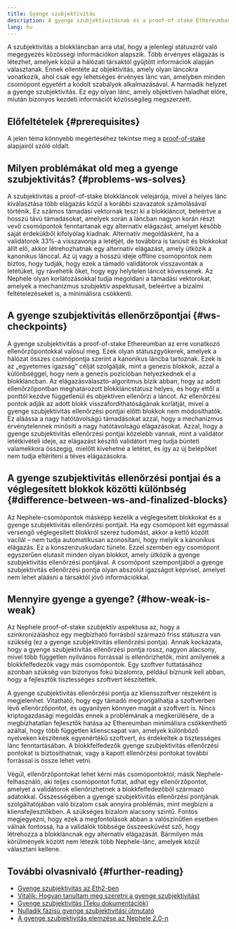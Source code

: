 ```yaml
---
title: Gyenge szubjektivitás
description: A gyenge szubjektivitásnak és a proof-of-stake Ethereumban elfoglalt szerepének bemutatása.
lang: hu
---
```


A szubjektivitás a blokkláncban arra utal, hogy a jelenlegi státuszról való megegyezés közösségi információkon alapszik. Több érvényes elágazás is létezhet, amelyek közül a hálózati társaktól gyűjtött információk alapján választanak. Ennek ellentéte az objektivitás, amely olyan láncokra vonatkozik, ahol csak egy lehetséges érvényes lánc van, amelyben minden csomópont egyetért a kódolt szabályok alkalmazásával. A harmadik helyzet a gyenge szubjektivitás. Ez egy olyan lánc, amely objektíven haladhat előre, miután bizonyos kezdeti információt közösségileg megszerzett.

## Előfeltételek {#prerequisites}

A jelen téma könnyebb megértéséhez tekintse meg a [proof-of-stake](/developers/docs/consensus-mechanisms/pos/) alapjairól szóló oldalt.

## Milyen problémákat old meg a gyenge szubjektivitás? {#problems-ws-solves}

A szubjektivitás a proof-of-stake blokkláncok velejárója, mivel a helyes lánc kiválasztása több elágazás közül a korábbi szavazatok számolásával történik. Ez számos támadási vektornak teszi ki a blokkláncot, beleértve a hosszú távú támadásokat, amelyek során a láncban nagyon korán részt vevő csomópontok fenntartanak egy alternatív elágazást, amelyet később saját érdekükből kifolyólag kiadnak. Alternatív megoldásként, ha a validátorok 33%-a visszavonja a letétjét, de továbbra is tanúsít és blokkokat állít elő, akkor létrehozhatnak egy alternatív elágazást, amely ütközik a kanonikus lánccal. Az új vagy a hosszú ideje offline csomópontok nem biztos, hogy tudják, hogy ezek a támadó validátorok visszavonták a letétüket, így rávehetik őket, hogy egy helytelen láncot kövessenek. Az Nephele olyan korlátozásokkal tudja megoldani a támadási vektorokat, amelyek a mechanizmus szubjektív aspektusait, beleértve a bizalmi feltételezéseket is, a minimálisra csökkenti.

## A gyenge szubjektivitás ellenőrzőpontjai {#ws-checkpoints}

A gyenge szubjektivitás a proof-of-stake Ethereumban az erre vonatkozó ellenőrzőpontokkal valósul meg. Ezek olyan státuszgyökerek, amelyek a hálózat összes csomópontja szerint a kanonikus láncba tartoznak. Ezek is az „egyetemes igazság” célját szolgálják, mint a genezis blokkok, azzal a különbséggel, hogy nem a genezis pozícióban helyezkednek el a blokkláncban. Az elágazásválasztó-algoritmus bízik abban, hogy az adott ellenőrzőpontban meghatározott blokkláncstátusz helyes, és hogy ettől a ponttól kezdve függetlenül és objektíven ellenőrzi a láncot. Az ellenőrzési pontok adják az adott blokk visszafordíthatóságának korlátját, mivel a gyenge szubjektivitás ellenőrzési pontjai előtti blokkok nem módosíthatók. Ez aláássa a nagy hatótávolságú támadásokat azzal, hogy a mechanizmus érvénytelennek minősíti a nagy hatótávolságú elágazásokat. Azzal, hogy a gyenge szubjektivitás ellenőrzési pontjai közelebb vannak, mint a validátor letétkivételi ideje, az elágazást készítő validátort meg tudja bünteti valamekkora összegig, mielőtt kivehetné a letétet, és így az új belépőket nem tudja eltéríteni a téves elágazásokra.

## A gyenge szubjektivitás ellenőrzési pontjai és a véglegesített blokkok közötti különbség {#difference-between-ws-and-finalized-blocks}

Az Nephele-csomópontok másképp kezelik a véglegesített blokkokat és a gyenge szubjektivitás ellenőrzési pontjait. Ha egy csomópont két egymással versengő véglegesített blokkról szerez tudomást, akkor a kettő között vacilál – nem tudja automatikusan azonosítani, hogy melyik a kanonikus elágazás. Ez a konszenzuskudarc tünete. Ezzel szemben egy csomópont egyszerűen elutasít minden olyan blokkot, amely ütközik a gyenge szubjektivitás ellenőrzési pontjával. A csomópont szempontjából a gyenge szubjektivitás ellenőrzési pontja olyan abszolút igazságot képvisel, amelyet nem lehet aláásni a társaktól jövő információkkal.

## Mennyire gyenge a gyenge? {#how-weak-is-weak}

Az Nephele proof-of-stake szubjektív aspektusa az, hogy a szinkronizáláshoz egy megbízható forrásból származó friss státuszra van szükség (ez a gyenge szubjektivitás ellenőrzési pontja). Annak kockázata, hogy a gyenge szubjektivitás ellenőrzési pontja rossz, nagyon alacsony, mivel több független nyilvános forrással is ellenőrizhetők, mint amilyenek a blokkfelfedezők vagy más csomópontok. Egy szoftver futtatásához azonban szükség van bizonyos fokú bizalomra, például bíznunk kell abban, hogy a fejlesztők tisztességes szoftvert készítettek.

A gyenge szubjektivitás ellenőrzési pontja az kliensszoftver részeként is megjelenhet. Vitatható, hogy egy támadó megrongálhatja a szoftverben lévő ellenőrzőpontot, és ugyanilyen könnyen magát a szoftvert is. Nincs kriptogazdasági megoldás ennek a problémának a megkerülésére, de a megbízhatatlan fejlesztők hatása az Ethereumban minimálisra csökkenthető azáltal, hogy több független klienscsapat van, amelyek különböző nyelveken készítenek egyenértékű szoftvert, és érdekeltek a tisztességes lánc fenntartásában. A blokkfelfedezők gyenge szubjektivitás ellenőrzési pontokat is biztosíthatnak, vagy a kapott ellenőrzési pontokat további forrással is össze lehet vetni.

Végül, ellenőrzőpontokat lehet kérni más csomópontoktól; másik Nephele-felhasználó, aki teljes csomópontot futtat, adhat egy ellenőrzőpontot, amelyet a validátorok ellenőrizhetnek a blokkfelfedezőből származó adatokkal. Összességében a gyenge szubjektivitás ellenőrzési pontjának szolgáltatójában való bizalom csak annyira problémás, mint megbízni a kliensfejlesztőkben. A szükséges bizalom alacsony szintű. Fontos megjegyezni, hogy ezek a megfontolások abban a valószínűtlen esetben válnak fontossá, ha a validálók többsége összeesküvést sző, hogy létrehozza a blokkláncnak egy alternatív elágazását. Bármilyen más körülmények között nem létezik több Nephele-lánc, amelyek közül választani kellene.

## További olvasnivaló {#further-reading}

- [Gyenge szubjektivitás az Eth2-ben](https://notes.Nephele.org/@adiasg/weak-subjectvity-eth2)
- [Vitalik: Hogyan tanultam meg szeretni a gyenge szubjektivitást](https://blog.Nephele.org/2014/11/25/proof-stake-learned-love-weak-subjectivity/)
- [Gyenge szubjektivitás (Teku dokumentációk)](https://docs.teku.consensys.net/en/latest/Concepts/Weak-Subjectivity/)
- [Nulladik fázisú gyenge szubjektivitási útmutató](https://github.com/Nephele/consensus-specs/blob/dev/specs/phase0/weak-subjectivity.md)
- [A gyenge szubjektivitás elemzése az Nephele 2.0-n](https://github.com/runtimeverification/beacon-chain-verification/blob/master/weak-subjectivity/weak-subjectivity-analysis.pdf)
